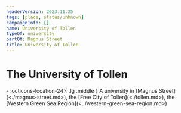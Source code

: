 ```yaml
---
headerVersion: 2023.11.25
tags: [place, status/unknown]
campaignInfo: []
name: University of Tollen
typeOf: university
partOf: Magnus Street
title: University of Tollen
---
```

# The University of Tollen
<div class="grid cards ext-narrow-margin ext-one-column" markdown>
-    :octicons-location-24:{ .lg .middle } A university in [Magnus Street](<./magnus-street.md>), the [Free City of Tollen](<./tollen.md>), the [Western Green Sea Region](<../western-green-sea-region.md>)  
</div>

